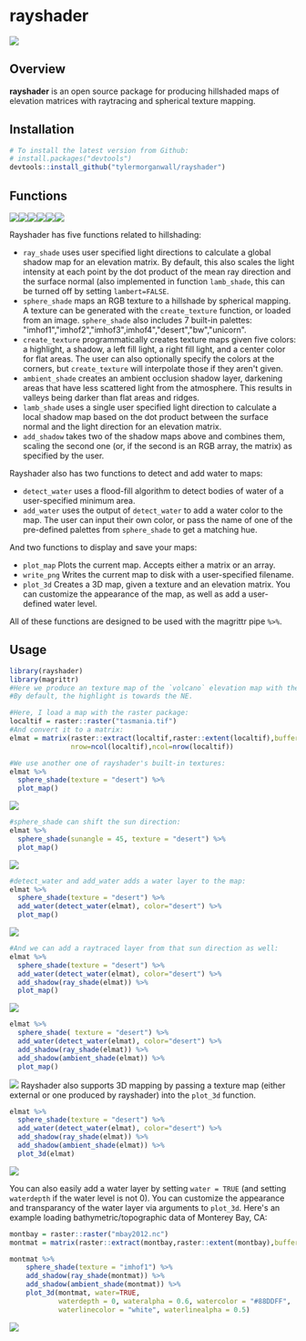 
rayshader
=========

<img src="man/figures/volcano_r_small.gif" ></img>

Overview
--------

**rayshader** is an open source package for producing hillshaded maps of elevation matrices with raytracing and spherical texture mapping.

Installation
------------

``` r
# To install the latest version from Github:
# install.packages("devtools")
devtools::install_github("tylermorganwall/rayshader")
```

Functions
---------

<img   src="man/figures/ray_small.png"><img   src="man/figures/sphere_small.png"><img   src="man/figures/imhof_small.png"><img   src="man/figures/amb_small.png"><img   src="man/figures/lamb_small.png"><img   src="man/figures/alltogether_small.png">

Rayshader has five functions related to hillshading:

-   `ray_shade` uses user specified light directions to calculate a global shadow map for an elevation matrix. By default, this also scales the light intensity at each point by the dot product of the mean ray direction and the surface normal (also implemented in function `lamb_shade`, this can be turned off by setting `lambert=FALSE`.
-   `sphere_shade` maps an RGB texture to a hillshade by spherical mapping. A texture can be generated with the `create_texture` function, or loaded from an image. `sphere_shade` also includes 7 built-in palettes: "imhof1","imhof2","imhof3",imhof4","desert","bw","unicorn".
-   `create_texture` programmatically creates texture maps given five colors: a highlight, a shadow, a left fill light, a right fill light, and a center color for flat areas. The user can also optionally specify the colors at the corners, but `create_texture` will interpolate those if they aren't given.
-   `ambient_shade` creates an ambient occlusion shadow layer, darkening areas that have less scattered light from the atmosphere. This results in valleys being darker than flat areas and ridges.
-   `lamb_shade` uses a single user specified light direction to calculate a local shadow map based on the dot product between the surface normal and the light direction for an elevation matrix.
-   `add_shadow` takes two of the shadow maps above and combines them, scaling the second one (or, if the second is an RGB array, the matrix) as specified by the user.

Rayshader also has two functions to detect and add water to maps:

-   `detect_water` uses a flood-fill algorithm to detect bodies of water of a user-specified minimum area.
-   `add_water` uses the output of `detect_water` to add a water color to the map. The user can input their own color, or pass the name of one of the pre-defined palettes from `sphere_shade` to get a matching hue.

And two functions to display and save your maps:

-   `plot_map` Plots the current map. Accepts either a matrix or an array.
-   `write_png` Writes the current map to disk with a user-specified filename.
-   `plot_3d` Creates a 3D map, given a texture and an elevation matrix. You can customize the appearance of the map, as well as add a user-defined water level.

All of these functions are designed to be used with the magrittr pipe `%>%`.

Usage
-----

```r
library(rayshader)
library(magrittr)
#Here we produce an texture map of the `volcano` elevation map with the light. 
#By default, the highlight is towards the NE.

#Here, I load a map with the raster package:
localtif = raster::raster("tasmania.tif")
#And convert it to a matrix:
elmat = matrix(raster::extract(localtif,raster::extent(localtif),buffer=1000),
               nrow=ncol(localtif),ncol=nrow(localtif))

#We use another one of rayshader's built-in textures:
elmat %>%
  sphere_shade(texture = "desert") %>%
  plot_map()
```
![](tools/readme/first.jpg)

```r
#sphere_shade can shift the sun direction:
elmat %>%
  sphere_shade(sunangle = 45, texture = "desert") %>%
  plot_map()
```
![](tools/readme/second.jpg)

```r
#detect_water and add_water adds a water layer to the map:
elmat %>%
  sphere_shade(texture = "desert") %>%
  add_water(detect_water(elmat), color="desert") %>%
  plot_map()
```

![](tools/readme/third.jpg)
``` r
#And we can add a raytraced layer from that sun direction as well:
elmat %>%
  sphere_shade(texture = "desert") %>%
  add_water(detect_water(elmat), color="desert") %>%
  add_shadow(ray_shade(elmat)) %>%
  plot_map()
```

![](tools/readme/fourth.jpg)
``` r
elmat %>%
  sphere_shade( texture = "desert") %>%
  add_water(detect_water(elmat), color="desert") %>%
  add_shadow(ray_shade(elmat)) %>%
  add_shadow(ambient_shade(elmat)) %>%
  plot_map()
```

![](tools/readme/fifth.jpg)
Rayshader also supports 3D mapping by passing a texture map (either external or one produced by rayshader) into the `plot_3d` function.

``` r
elmat %>%
  sphere_shade(texture = "desert") %>%
  add_water(detect_water(elmat), color="desert") %>%
  add_shadow(ray_shade(elmat)) %>%
  add_shadow(ambient_shade(elmat)) %>%
  plot_3d(elmat)
```

![](tools/readme/sixth.jpg)

You can also easily add a water layer by setting `water = TRUE` (and setting `waterdepth` if the water level is not 0). You can customize the appearance and transparancy of the water layer via arguments to `plot_3d`. Here's an example loading bathymetric/topographic data of Monterey Bay, CA:

``` r
montbay = raster::raster("mbay2012.nc")
montmat = matrix(raster::extract(montbay,raster::extent(montbay),buffer=10000),nrow=ncol(montbay),ncol=nrow(montbay))

montmat %>% 
    sphere_shade(texture = "imhof1") %>% 
    add_shadow(ray_shade(montmat)) %>%
    add_shadow(ambient_shade(montmat)) %>%
    plot_3d(montmat, water=TRUE, 
            waterdepth = 0, wateralpha = 0.6, watercolor = "#88DDFF",
            waterlinecolor = "white", waterlinealpha = 0.5)
```

![](tools/readme/seventh.jpg)
